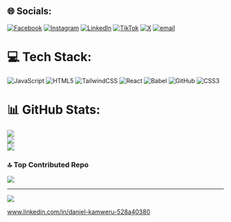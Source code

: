 
## 🌐 Socials:
[![Facebook](https://img.shields.io/badge/Facebook-%231877F2.svg?logo=Facebook&logoColor=white)](https://facebook.com/kamwerudaniel) [![Instagram](https://img.shields.io/badge/Instagram-%23E4405F.svg?logo=Instagram&logoColor=white)](https://instagram.com/dankamweru) [![LinkedIn](https://img.shields.io/badge/LinkedIn-%230077B5.svg?logo=linkedin&logoColor=white)](https://linkedin.com/in/daniel-kamweru-528a40380) [![TikTok](https://img.shields.io/badge/TikTok-%23000000.svg?logo=TikTok&logoColor=white)](https://tiktok.com/@shakiz82) [![X](https://img.shields.io/badge/X-black.svg?logo=X&logoColor=white)](https://x.com/@KamweruDan47536) [![email](https://img.shields.io/badge/Email-D14836?logo=gmail&logoColor=white)](mailto:kamwerudaniel5@gmail.com) 

# 💻 Tech Stack:
![JavaScript](https://img.shields.io/badge/javascript-%23323330.svg?style=for-the-badge&logo=javascript&logoColor=%23F7DF1E) ![HTML5](https://img.shields.io/badge/html5-%23E34F26.svg?style=for-the-badge&logo=html5&logoColor=white) ![TailwindCSS](https://img.shields.io/badge/tailwindcss-%2338B2AC.svg?style=for-the-badge&logo=tailwind-css&logoColor=white) ![React](https://img.shields.io/badge/react-%2320232a.svg?style=for-the-badge&logo=react&logoColor=%2361DAFB) ![Babel](https://img.shields.io/badge/Babel-F9DC3e?style=for-the-badge&logo=babel&logoColor=black) ![GitHub](https://img.shields.io/badge/github-%23121011.svg?style=for-the-badge&logo=github&logoColor=white) ![CSS3](https://img.shields.io/badge/css3-%231572B6.svg?style=for-the-badge&logo=css3&logoColor=white)
# 📊 GitHub Stats:
![](https://github-readme-stats.vercel.app/api?username=danielkamweru&theme=dark&hide_border=false&include_all_commits=false&count_private=false)<br/>
![](https://nirzak-streak-stats.vercel.app/?user=danielkamweru&theme=dark&hide_border=false)<br/>
![](https://github-readme-stats.vercel.app/api/top-langs/?username=danielkamweru&theme=dark&hide_border=false&include_all_commits=false&count_private=false&layout=compact)

### 🔝 Top Contributed Repo
![](https://github-contributor-stats.vercel.app/api?username=danielkamweru&limit=5&theme=dark&combine_all_yearly_contributions=true)

---
[![](https://visitcount.itsvg.in/api?id=danielkamweru&icon=0&color=0)](https://visitcount.itsvg.in)

<!-- Proudly created with GPRM ( https://gprm.itsvg.in ) -->

www.linkedin.com/in/daniel-kamweru-528a40380
